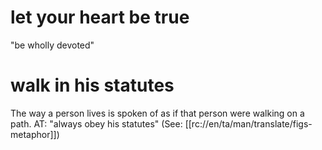 # let your heart be true

"be wholly devoted"

# walk in his statutes

The way a person lives is spoken of as if that person were walking on a path. AT: "always obey his statutes" (See: [[rc://en/ta/man/translate/figs-metaphor]])

